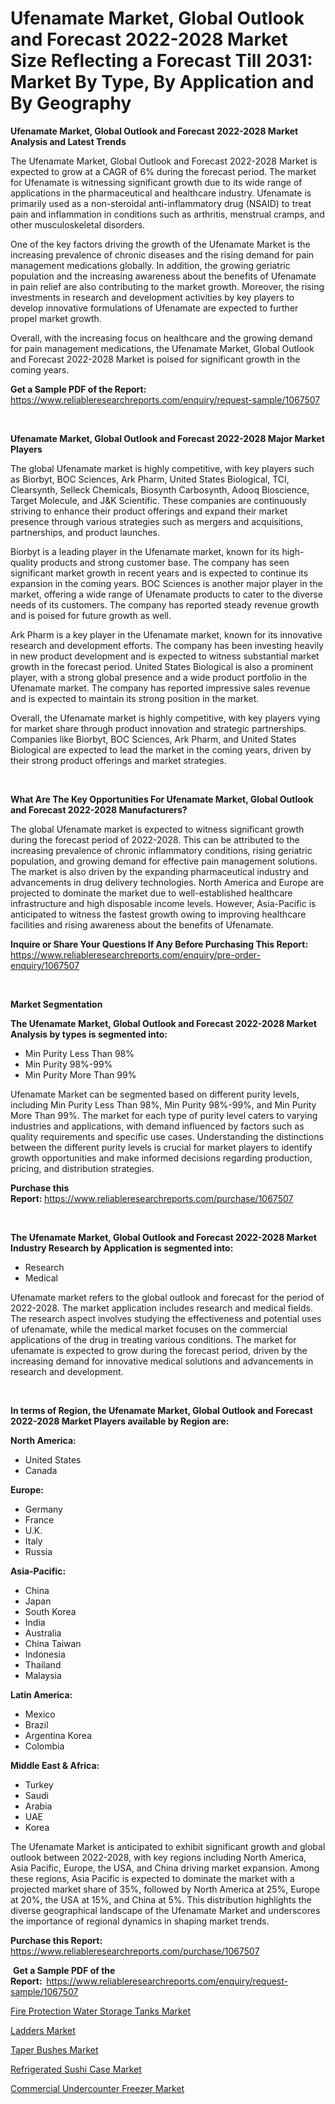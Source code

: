 <p><h1>Ufenamate Market, Global Outlook and Forecast 2022-2028 Market Size Reflecting a Forecast Till 2031: Market By Type, By Application and By Geography</h1></p><p><strong>Ufenamate Market, Global Outlook and Forecast 2022-2028 Market Analysis and Latest Trends</strong></p>
<p><p>The Ufenamate Market, Global Outlook and Forecast 2022-2028 Market is expected to grow at a CAGR of 6% during the forecast period. The market for Ufenamate is witnessing significant growth due to its wide range of applications in the pharmaceutical and healthcare industry. Ufenamate is primarily used as a non-steroidal anti-inflammatory drug (NSAID) to treat pain and inflammation in conditions such as arthritis, menstrual cramps, and other musculoskeletal disorders.</p><p>One of the key factors driving the growth of the Ufenamate Market is the increasing prevalence of chronic diseases and the rising demand for pain management medications globally. In addition, the growing geriatric population and the increasing awareness about the benefits of Ufenamate in pain relief are also contributing to the market growth. Moreover, the rising investments in research and development activities by key players to develop innovative formulations of Ufenamate are expected to further propel market growth.</p><p>Overall, with the increasing focus on healthcare and the growing demand for pain management medications, the Ufenamate Market, Global Outlook and Forecast 2022-2028 Market is poised for significant growth in the coming years.</p></p>
<p><strong>Get a Sample PDF of the Report:&nbsp;</strong> <a href="https://www.reliableresearchreports.com/enquiry/request-sample/1067507">https://www.reliableresearchreports.com/enquiry/request-sample/1067507</a></p>
<p>&nbsp;</p>
<p><strong>Ufenamate Market, Global Outlook and Forecast 2022-2028 Major Market Players</strong></p>
<p><p>The global Ufenamate market is highly competitive, with key players such as Biorbyt, BOC Sciences, Ark Pharm, United States Biological, TCI, Clearsynth, Selleck Chemicals, Biosynth Carbosynth, Adooq Bioscience, Target Molecule, and J&K Scientific. These companies are continuously striving to enhance their product offerings and expand their market presence through various strategies such as mergers and acquisitions, partnerships, and product launches.</p><p>Biorbyt is a leading player in the Ufenamate market, known for its high-quality products and strong customer base. The company has seen significant market growth in recent years and is expected to continue its expansion in the coming years. BOC Sciences is another major player in the market, offering a wide range of Ufenamate products to cater to the diverse needs of its customers. The company has reported steady revenue growth and is poised for future growth as well.</p><p>Ark Pharm is a key player in the Ufenamate market, known for its innovative research and development efforts. The company has been investing heavily in new product development and is expected to witness substantial market growth in the forecast period. United States Biological is also a prominent player, with a strong global presence and a wide product portfolio in the Ufenamate market. The company has reported impressive sales revenue and is expected to maintain its strong position in the market.</p><p>Overall, the Ufenamate market is highly competitive, with key players vying for market share through product innovation and strategic partnerships. Companies like Biorbyt, BOC Sciences, Ark Pharm, and United States Biological are expected to lead the market in the coming years, driven by their strong product offerings and market strategies.</p></p>
<p>&nbsp;</p>
<p><strong>What Are The Key Opportunities For Ufenamate Market, Global Outlook and Forecast 2022-2028 Manufacturers?</strong></p>
<p><p>The global Ufenamate market is expected to witness significant growth during the forecast period of 2022-2028. This can be attributed to the increasing prevalence of chronic inflammatory conditions, rising geriatric population, and growing demand for effective pain management solutions. The market is also driven by the expanding pharmaceutical industry and advancements in drug delivery technologies. North America and Europe are projected to dominate the market due to well-established healthcare infrastructure and high disposable income levels. However, Asia-Pacific is anticipated to witness the fastest growth owing to improving healthcare facilities and rising awareness about the benefits of Ufenamate.</p></p>
<p><strong>Inquire or Share Your Questions If Any Before Purchasing This Report:</strong> <a href="https://www.reliableresearchreports.com/enquiry/pre-order-enquiry/1067507">https://www.reliableresearchreports.com/enquiry/pre-order-enquiry/1067507</a></p>
<p>&nbsp;</p>
<p><strong>Market Segmentation</strong></p>
<p><strong>The Ufenamate Market, Global Outlook and Forecast 2022-2028 Market Analysis by types is segmented into:</strong></p>
<p><ul><li>Min Purity Less Than 98%</li><li>Min Purity 98%-99%</li><li>Min Purity More Than 99%</li></ul></p>
<p><p>Ufenamate Market can be segmented based on different purity levels, including Min Purity Less Than 98%, Min Purity 98%-99%, and Min Purity More Than 99%. The market for each type of purity level caters to varying industries and applications, with demand influenced by factors such as quality requirements and specific use cases. Understanding the distinctions between the different purity levels is crucial for market players to identify growth opportunities and make informed decisions regarding production, pricing, and distribution strategies.</p></p>
<p><strong>Purchase this Report:&nbsp;</strong><a href="https://www.reliableresearchreports.com/purchase/1067507">https://www.reliableresearchreports.com/purchase/1067507</a></p>
<p>&nbsp;</p>
<p><strong>The Ufenamate Market, Global Outlook and Forecast 2022-2028 Market Industry Research by Application is segmented into:</strong></p>
<p><ul><li>Research</li><li>Medical</li></ul></p>
<p><p>Ufenamate market refers to the global outlook and forecast for the period of 2022-2028. The market application includes research and medical fields. The research aspect involves studying the effectiveness and potential uses of ufenamate, while the medical market focuses on the commercial applications of the drug in treating various conditions. The market for ufenamate is expected to grow during the forecast period, driven by the increasing demand for innovative medical solutions and advancements in research and development.</p></p>
<p>&nbsp;</p>
<p><strong>In terms of Region, the Ufenamate Market, Global Outlook and Forecast 2022-2028 Market Players available by Region are:</strong></p>
<p>
    <p> <strong> North America: </strong>
        <ul>
            <li>United States</li>
            <li>Canada</li>
        </ul>
        </p> 
    <p> <strong> Europe: </strong>
        <ul>
            <li>Germany</li>
            <li>France</li>
            <li>U.K.</li>
            <li>Italy</li>
            <li>Russia</li>
        </ul>
        </p> 
    <p> <strong> Asia-Pacific: </strong>
        <ul>
            <li>China</li>
            <li>Japan</li>
            <li>South Korea</li>
            <li>India</li>
            <li>Australia</li>
            <li>China Taiwan</li>
            <li>Indonesia</li>
            <li>Thailand</li>
            <li>Malaysia</li>
        </ul>
        </p> 
    <p> <strong> Latin America: </strong>
        <ul>
            <li>Mexico</li>
            <li>Brazil</li>
            <li>Argentina Korea</li>
            <li>Colombia</li>
        </ul>
        </p> 
    <p> <strong> Middle East & Africa: </strong>
        <ul>
            <li>Turkey</li>
            <li>Saudi</li>
            <li>Arabia</li>
            <li>UAE</li>
            <li>Korea</li>
        </ul>
    </p>
    </p>
<p><p>The Ufenamate Market is anticipated to exhibit significant growth and global outlook between 2022-2028, with key regions including North America, Asia Pacific, Europe, the USA, and China driving market expansion. Among these regions, Asia Pacific is expected to dominate the market with a projected market share of 35%, followed by North America at 25%, Europe at 20%, the USA at 15%, and China at 5%. This distribution highlights the diverse geographical landscape of the Ufenamate Market and underscores the importance of regional dynamics in shaping market trends.</p></p>
<p><strong>Purchase this Report: </strong><a href="https://www.reliableresearchreports.com/purchase/1067507">https://www.reliableresearchreports.com/purchase/1067507</a></p>
<p>&nbsp;<strong>Get a Sample PDF of the Report:&nbsp;&nbsp;</strong><a href="https://www.reliableresearchreports.com/enquiry/request-sample/1067507">https://www.reliableresearchreports.com/enquiry/request-sample/1067507</a></p>
<p><strong></strong></p>
<p><p><a href="https://medium.com/@harrymcgrath965/fire-protection-water-storage-tanks-market-trends-forecast-and-competitive-analysis-to-2031-0a7f0fa029ae">Fire Protection Water Storage Tanks Market</a></p><p><a href="https://medium.com/@harrymcgrath965/analyzing-ladders-market-global-industry-perspective-and-forecast-2024-to-2031-c274f6d4f98c">Ladders Market</a></p><p><a href="https://medium.com/@harrymcgrath965/taper-bushes-market-size-and-market-trends-complete-industry-overview-2024-to-2031-61b4f06bd841">Taper Bushes Market</a></p><p><a href="https://medium.com/@harrymcgrath965/analyzing-refrigerated-sushi-case-market-global-industry-perspective-and-forecast-2024-to-2031-c10f648cce7e">Refrigerated Sushi Case Market</a></p><p><a href="https://medium.com/@harrymcgrath965/commercial-undercounter-freezer-market-research-report-its-history-and-forecast-2024-to-2031-9351f73042e7">Commercial Undercounter Freezer Market</a></p></p>